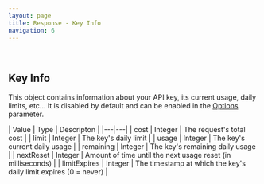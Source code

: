 ```yaml
---
layout: page
title: Response - Key Info
navigation: 6
---
```


<style>
	.inner a {
		color: royalblue;
		font-weight: bold;
	}
	.inner code {
		font-size: 100%;
	}
	.navigation li {
		padding: 0.3vh;
	}
	.sidebar {
		min-width: 300px;
	}
	.sidebar .sidebar-main {
	    height: calc(100% - 50px);
	    overflow-y: auto;
	}
	@media (max-width: 745px) {
		.sidebar .sidebar-main {
		    height: calc(100% - 320px);
		}
	}
</style>

<br>

## Key Info

This object contains information about your API key, its current usage, daily limits, etc... It is disabled by default and can be enabled in the [Options](/astrologico/param_options.html) parameter.

| Value | Type | Descripton |
|---|---|
| cost | Integer | The request's total cost |
| limit | Integer | The key's daily limit |
| usage | Integer | The key's current daily usage |
| remaining | Integer | The key's remaining daily usage |
| nextReset | Integer | Amount of time until the next usage reset (in milliseconds) |
| limitExpires | Integer | The timestamp at which the key's daily limit expires (0 = never) |

<br><br><br>